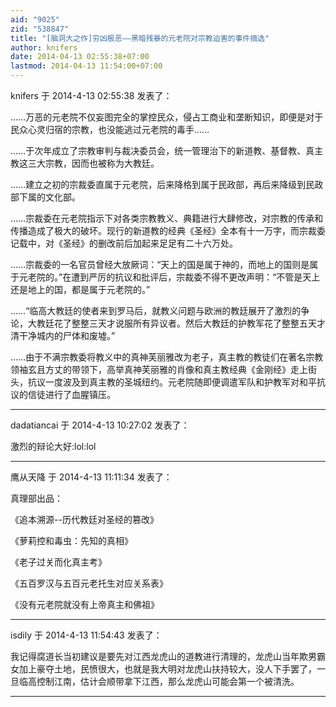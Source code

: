 ```yaml
---
aid: "9025"
zid: "538847"
title: "[脑洞大之作]穷凶极恶——黑暗残暴的元老院对宗教迫害的事件摘选"
author: knifers
date: 2014-04-13 02:55:38+07:00
lastmod: 2014-04-13 11:54:00+07:00
---
```


knifers 于 2014-4-13 02:55:38 发表了：

……万恶的元老院不仅妄图完全的掌控民众，侵占工商业和垄断知识，即便是对于民众心灵归宿的宗教，也没能逃过元老院的毒手……

……于次年成立了宗教审判与裁决委员会，统一管理治下的新道教、基督教、真主教这三大宗教，因而也被称为大教廷。

……建立之初的宗裁委直属于元老院，后来降格到属于民政部，再后来降级到民政部下属的文化部。

……宗裁委在元老院指示下对各类宗教教义、典籍进行大肆修改，对宗教的传承和传播造成了极大的破坏。现行的新道教的经典《圣经》全本有十一万字，而宗裁委记载中，对《圣经》的删改前后加起来足足有二十六万处。

……宗裁委的一名官员曾经大放厥词：“天上的国是属于神的，而地上的国则是属于元老院的。”在遭到严厉的抗议和批评后，宗裁委不得不更改声明：“不管是天上还是地上的国，都是属于元老院的。”

……“临高大教廷的使者来到罗马后，就教义问题与欧洲的教廷展开了激烈的争论，大教廷花了整整三天才说服所有异议者。然后大教廷的护教军花了整整五天才清干净城内的尸体和废墟。”

……由于不满宗教委将教义中的真神芙丽雅改为老子，真主教的教徒们在著名宗教领袖玄且方丈的带领下，高举真神芙丽雅的肖像和真主教经典《金刚经》走上街头，抗议一度波及到真主教的圣城纽约。元老院随即便调遣军队和护教军对和平抗议的信徒进行了血腥镇压。

---

dadatiancai 于 2014-4-13 10:27:02 发表了：

激烈的辩论大好:lol:lol

---

鹰从天降 于 2014-4-13 11:11:34 发表了：

真理部出品：

《追本溯源--历代教廷对圣经的篡改》

《萝莉控和毒虫：先知的真相》

《老子过关而化真主考》

《五百罗汉与五百元老托生对应关系表》

《没有元老院就没有上帝真主和佛祖》

---

isdily 于 2014-4-13 11:54:43 发表了：

我记得腐道长当初建议是要先对江西龙虎山的道教进行清理的，龙虎山当年欺男霸女加上豪夺土地，民愤很大，也就是我大明对龙虎山扶持较大，没人下手罢了，一旦临高控制江南，估计会顺带拿下江西，那么龙虎山可能会第一个被清洗。

---
